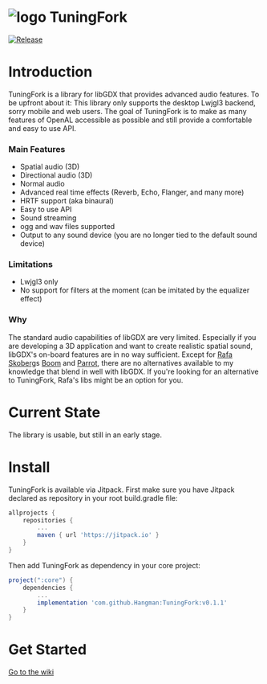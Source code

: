 # ![logo](https://github.com/Hangman/TuningFork/blob/master/pageBin/logo.png) TuningFork
[![Release](https://jitpack.io/v/Hangman/TuningFork.svg)](https://jitpack.io/#Hangman/TuningFork)

# Introduction
TuningFork is a library for libGDX that provides advanced audio features. To be upfront about it: This library only supports the desktop Lwjgl3 backend, sorry mobile and web users. The goal of TuningFork is to make as many features of OpenAL accessible as possible and still provide a comfortable and easy to use API.

### Main Features
* Spatial audio (3D)
* Directional audio (3D)
* Normal audio
* Advanced real time effects (Reverb, Echo, Flanger, and many more)
* HRTF support (aka binaural)
* Easy to use API
* Sound streaming
* ogg and wav files supported
* Output to any sound device (you are no longer tied to the default sound device)

### Limitations
* Lwjgl3 only
* No support for filters at the moment (can be imitated by the equalizer effect)

### Why
The standard audio capabilities of libGDX are very limited. Especially if you are developing a 3D application and want to create realistic spatial sound, libGDX's on-board features are in no way sufficient.
Except for [Rafa Skoberg](https://github.com/rafaskb)s [Boom](https://github.com/rafaskb/Parrot) and [Parrot](https://github.com/rafaskb/Parrot), there are no alternatives available to my knowledge that blend in well with libGDX.
If you're looking for an alternative to TuningFork, Rafa's libs might be an option for you.

# Current State
The library is usable, but still in an early stage.

# Install
TuningFork is available via Jitpack.
First make sure you have Jitpack declared as repository in your root build.gradle file:
```groovy
allprojects {
    repositories {
        ...
        maven { url 'https://jitpack.io' }
    }
}
```

Then add TuningFork as dependency in your core project: 

```groovy
project(":core") {
    dependencies {
    	...
        implementation 'com.github.Hangman:TuningFork:v0.1.1'
    }
}
```

# Get Started
[Go to the wiki](https://github.com/Hangman/TuningFork/wiki)
